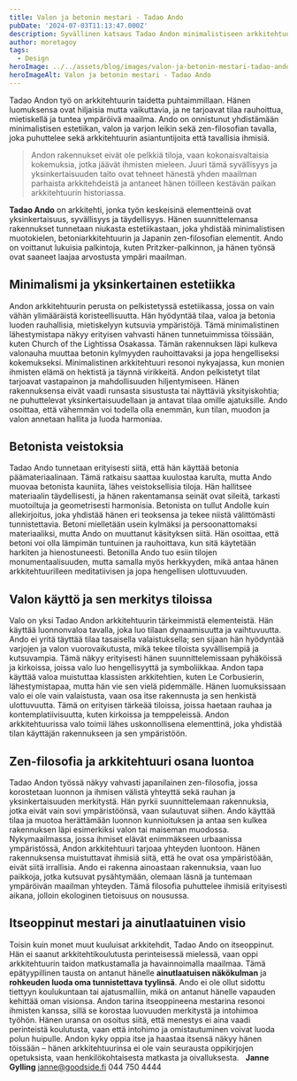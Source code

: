 ```yaml
---
title: Valon ja betonin mestari - Tadao Ando
pubDate: '2024-07-03T11:13:47.000Z'
description: Syvällinen katsaus Tadao Andon minimalistiseen arkkitehtuuriin, jossa betoni, valo ja zen-filosofia yhdistyvät ainutlaatuiseksi kokonaisuudeksi. Tutustumme itseoppinut mestarin visioon ja hänen vaikutukseensa moderniin arkkitehtuuriin.
author: moretagoy
tags:
  - Design
heroImage: ../../assets/blog/images/valon-ja-betonin-mestari-tadao-ando/featured.jpeg
heroImageAlt: Valon ja betonin mestari - Tadao Ando
---
```


Tadao Andon työ on arkkitehtuurin taidetta puhtaimmillaan. Hänen luomuksensa ovat hiljaisia mutta vaikuttavia, ja ne tarjoavat tilaa rauhoittua, mietiskellä ja tuntea ympäröivä maailma. Ando on onnistunut yhdistämään minimalistisen estetiikan, valon ja varjon leikin sekä zen-filosofian tavalla, joka puhuttelee sekä arkkitehtuurin asiantuntijoita että tavallisia ihmisiä.

> Andon rakennukset eivät ole pelkkiä tiloja, vaan kokonaisvaltaisia kokemuksia, jotka jäävät ihmisten mieleen. Juuri tämä syvällisyys ja yksinkertaisuuden taito ovat tehneet hänestä yhden maailman parhaista arkkitehdeistä ja antaneet hänen töilleen kestävän paikan arkkitehtuurin historiassa.

**Tadao Ando** on arkkitehti, jonka työn keskeisinä elementteinä ovat yksinkertaisuus, syvällisyys ja täydellisyys. Hänen suunnittelemansa rakennukset tunnetaan niukasta estetiikastaan, joka yhdistää minimalistisen muotokielen, betoniarkkitehtuurin ja Japanin zen-filosofian elementit. Ando on voittanut lukuisia palkintoja, kuten Pritzker-palkinnon, ja hänen työnsä ovat saaneet laajaa arvostusta ympäri maailman.

## Minimalismi ja yksinkertainen estetiikka

Andon arkkitehtuurin perusta on pelkistetyssä estetiikassa, jossa on vain vähän ylimääräistä koristeellisuutta. Hän hyödyntää tilaa, valoa ja betonia luoden rauhallisia, mietiskelyyn kutsuvia ympäristöjä. Tämä minimalistinen lähestymistapa näkyy erityisen vahvasti hänen tunnetuimmissa töissään, kuten Church of the Lightissa Osakassa. Tämän rakennuksen läpi kulkeva valonauha muuttaa betonin kylmyyden rauhoittavaksi ja jopa hengelliseksi kokemukseksi. Minimalistinen arkkitehtuuri resonoi nykyajassa, kun monien ihmisten elämä on hektistä ja täynnä virikkeitä. Andon pelkistetyt tilat tarjoavat vastapainon ja mahdollisuuden hiljentymiseen. Hänen rakennuksensa eivät vaadi runsasta sisustusta tai näyttäviä yksityiskohtia; ne puhuttelevat yksinkertaisuudellaan ja antavat tilaa omille ajatuksille. Ando osoittaa, että vähemmän voi todella olla enemmän, kun tilan, muodon ja valon annetaan hallita ja luoda harmoniaa.

## Betonista veistoksia

Tadao Ando tunnetaan erityisesti siitä, että hän käyttää betonia päämateriaalinaan. Tämä ratkaisu saattaa kuulostaa karulta, mutta Ando muovaa betonista kauniita, lähes veistoksellisia tiloja. Hän hallitsee materiaalin täydellisesti, ja hänen rakentamansa seinät ovat sileitä, tarkasti muotoiltuja ja geometrisesti harmonisia. Betonista on tullut Andolle kuin allekirjoitus, joka yhdistää hänen eri teoksensa ja tekee niistä välittömästi tunnistettavia. Betoni mielletään usein kylmäksi ja persoonattomaksi materiaaliksi, mutta Ando on muuttanut käsityksen siitä. Hän osoittaa, että betoni voi olla lämpimän tuntuinen ja rauhoittava, kun sitä käytetään harkiten ja hienostuneesti. Betonilla Ando tuo esiin tilojen monumentaalisuuden, mutta samalla myös herkkyyden, mikä antaa hänen arkkitehtuurilleen meditatiivisen ja jopa hengellisen ulottuvuuden.

## Valon käyttö ja sen merkitys tiloissa

Valo on yksi Tadao Andon arkkitehtuurin tärkeimmistä elementeistä. Hän käyttää luonnonvaloa tavalla, joka luo tilaan dynaamisuutta ja vaihtuvuutta. Ando ei yritä täyttää tilaa tasaisella valaistuksella; sen sijaan hän hyödyntää varjojen ja valon vuorovaikutusta, mikä tekee tiloista syvällisempiä ja kutsuvampia. Tämä näkyy erityisesti hänen suunnittelemissaan pyhäköissä ja kirkoissa, joissa valo luo hengellisyyttä ja symboliikkaa. Andon tapa käyttää valoa muistuttaa klassisten arkkitehtien, kuten Le Corbusierin, lähestymistapaa, mutta hän vie sen vielä pidemmälle. Hänen luomuksissaan valo ei ole vain valaistusta, vaan osa itse rakennusta ja sen henkistä ulottuvuutta. Tämä on erityisen tärkeää tiloissa, joissa haetaan rauhaa ja kontemplatiivisuutta, kuten kirkoissa ja temppeleissä. Andon arkkitehtuurissa valo toimii lähes uskonnollisena elementtinä, joka yhdistää tilan käyttäjän rakennukseen ja sen ympäristöön.

## Zen-filosofia ja arkkitehtuuri osana luontoa

Tadao Andon työssä näkyy vahvasti japanilainen zen-filosofia, jossa korostetaan luonnon ja ihmisen välistä yhteyttä sekä rauhan ja yksinkertaisuuden merkitystä. Hän pyrkii suunnittelemaan rakennuksia, jotka eivät vain sovi ympäristöönsä, vaan sulautuvat siihen. Ando käyttää tilaa ja muotoa herättämään luonnon kunnioituksen ja antaa sen kulkea rakennuksen läpi esimerkiksi valon tai maiseman muodossa. Nykymaailmassa, jossa ihmiset elävät enimmäkseen urbaanissa ympäristössä, Andon arkkitehtuuri tarjoaa yhteyden luontoon. Hänen rakennuksensa muistuttavat ihmisiä siitä, että he ovat osa ympäristöään, eivät siitä irrallisia. Ando ei rakenna ainoastaan rakennuksia, vaan luo paikkoja, jotka kutsuvat pysähtymään, olemaan läsnä ja tuntemaan ympäröivän maailman yhteyden. Tämä filosofia puhuttelee ihmisiä erityisesti aikana, jolloin ekologinen tietoisuus on nousussa.

## Itseoppinut mestari ja ainutlaatuinen visio

Toisin kuin monet muut kuuluisat arkkitehdit, Tadao Ando on itseoppinut. Hän ei saanut arkkitehtikoulutusta perinteisessä mielessä, vaan oppi arkkitehtuurin taidon matkustamalla ja havainnoimalla maailmaa. Tämä epätyypillinen tausta on antanut hänelle **ainutlaatuisen näkökulman** ja **rohkeuden luoda oma tunnistettava tyylinsä**. Ando ei ole ollut sidottu tiettyyn koulukuntaan tai ajatusmalliin, mikä on antanut hänelle vapauden kehittää oman visionsa. Andon tarina itseoppineena mestarina resonoi ihmisten kanssa, sillä se korostaa luovuuden merkitystä ja intohimoa työhön. Hänen uransa on osoitus siitä, että menestys ei aina vaadi perinteistä koulutusta, vaan että intohimo ja omistautuminen voivat luoda polun huipulle. Andon kyky oppia itse ja haastaa itsensä näkyy hänen töissään – hänen arkkitehtuurinsa ei ole vain seurausta oppikirjojen opetuksista, vaan henkilökohtaisesta matkasta ja oivalluksesta.   **Janne Gylling** janne@goodside.fi 044 750 4444
